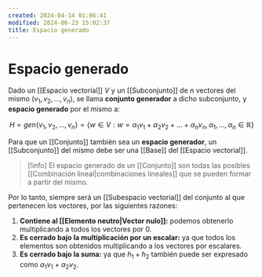 ```yaml
---
created: 2024-04-14 01:06:41
modified: 2024-06-23 15:02:37
title: Espacio generado
---
```


# Espacio generado

Dado un [[Espacio vectorial]] $V$ y un [[Subconjunto]] de $n$ vectores del mismo ($v_1, v_2, \ldots, v_n$), se llama **conjunto generador** a dicho subconjunto, y **espacio generado** por el mismo a: 

$$H=gen\{v_1, v_2, \ldots, v_n\} = \{w \in V: w=\alpha_1 v_1 + \alpha_2 v_2 + \ldots + \alpha_n v_n, \alpha_1,\ldots ,\alpha_n \in \mathbb{R}\}$$

Para que un [[Conjunto]] también sea un **espacio generador**, un [[Subconjunto]] del mismo debe ser una [[Base]] del [[Espacio vectorial]].

>[!info]
>El espacio generado de un [[Conjunto]] son todas las posibles [[Combinación lineal|combinaciones lineales]] que se pueden formar a partir del mismo.

 Por lo tanto, siempre será un [[Subespacio vectorial]] del conjunto al que pertenecen los vectores, por las siguientes razones:

 1. **Contiene al [[Elemento neutro|Vector nulo]]:** podemos obtenerlo multiplicando a todos los vectores por $0$.
 2. **Es cerrado bajo la multiplicación por un escalar:** ya que todos los elementos son obtenidos multiplicando a los vectores por escalares.
 3. **Es cerrado bajo la suma:** ya que $h_1 + h_2$ también puede ser expresado como $\alpha_1 v_1 + \alpha_2 v_2$.
